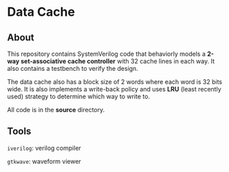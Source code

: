 # Data Cache

## About 
This repository contains SystemVerilog code that behaviorly models a **2-way set-associative cache controller** with 32 cache lines in each way. It also contains a testbench to verify the design. 

The data cache also has a block size of 2 words where each word is 32 bits wide. It is also implements a write-back policy and uses **LRU** (least recently used) strategy to determine which way to write to. 

All code is in the **source** directory. 

## Tools
`iverilog`: verilog compiler

`gtkwave`: waveform viewer 



